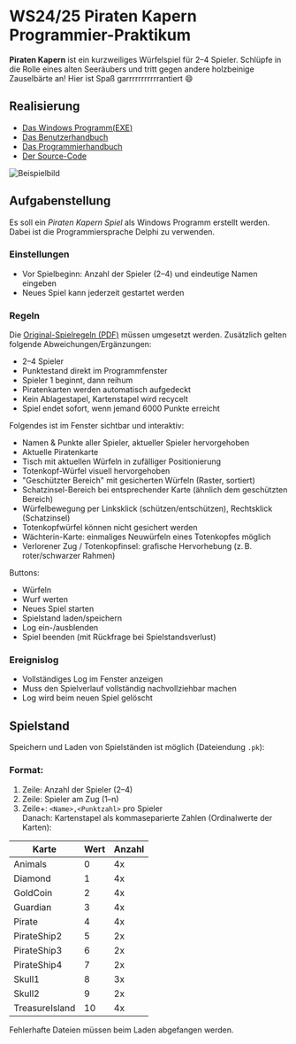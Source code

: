 # WS24/25 Piraten Kapern Programmier-Praktikum


**Piraten Kapern** ist ein kurzweiliges Würfelspiel für 2–4 Spieler. Schlüpfe in die Rolle eines alten Seeräubers und tritt gegen andere holzbeinige Zauselbärte an! Hier ist Spaß garrrrrrrrrrrantiert 😄

## Realisierung



- [Das Windows Programm(EXE)](https://lms.fh-wedel.de/pluginfile.php/59387/mod_book/chapter/646/PiratenKapern.exe)
- [Das Benutzerhandbuch](https://github.com/Strycs/Programmierpraktikum-Delphi/blob/main/Dokumentation/Benutzerhandbuch.pdf)
- [Das Programmierhandbuch](https://lms.fh-wedel.de/pluginfile.php/59387/mod_book/chapter/646/PiratenKapern.exe)
- [Der Source-Code ](https://lms.fh-wedel.de/pluginfile.php/59387/mod_book/chapter/646/PiratenKapern.exe)


![Beispielbild](https://lms.fh-wedel.de/pluginfile.php/59387/mod_book/chapter/646/Beispielbild.jpg)




## Aufgabenstellung

Es soll ein *Piraten Kapern Spiel* als Windows Programm erstellt werden. Dabei ist die Programmiersprache Delphi zu verwenden.  

### Einstellungen

- Vor Spielbeginn: Anzahl der Spieler (2–4) und eindeutige Namen eingeben
- Neues Spiel kann jederzeit gestartet werden

### Regeln

Die [Original-Spielregeln (PDF)](https://lms.fh-wedel.de/pluginfile.php/59387/mod_book/chapter/646/Spielanleitung.pdf) müssen umgesetzt werden. Zusätzlich gelten folgende Abweichungen/Ergänzungen:

- 2–4 Spieler
- Punktestand direkt im Programmfenster
- Spieler 1 beginnt, dann reihum
- Piratenkarten werden automatisch aufgedeckt
- Kein Ablagestapel, Kartenstapel wird recycelt
- Spiel endet sofort, wenn jemand 6000 Punkte erreicht

Folgendes ist im Fenster sichtbar und interaktiv:

- Namen & Punkte aller Spieler, aktueller Spieler hervorgehoben
- Aktuelle Piratenkarte
- Tisch mit aktuellen Würfeln in zufälliger Positionierung
- Totenkopf-Würfel visuell hervorgehoben
- "Geschützter Bereich" mit gesicherten Würfeln (Raster, sortiert)
- Schatzinsel-Bereich bei entsprechender Karte (ähnlich dem geschützten Bereich)
- Würfelbewegung per Linksklick (schützen/entschützen), Rechtsklick (Schatzinsel)
- Totenkopfwürfel können nicht gesichert werden
- Wächterin-Karte: einmaliges Neuwürfeln eines Totenkopfes möglich
- Verlorener Zug / Totenkopfinsel: grafische Hervorhebung (z. B. roter/schwarzer Rahmen)

Buttons:

- Würfeln
- Wurf werten
- Neues Spiel starten
- Spielstand laden/speichern
- Log ein-/ausblenden
- Spiel beenden (mit Rückfrage bei Spielstandsverlust)


### Ereignislog

- Vollständiges Log im Fenster anzeigen
- Muss den Spielverlauf vollständig nachvollziehbar machen
- Log wird beim neuen Spiel gelöscht

## Spielstand

Speichern und Laden von Spielständen ist möglich (Dateiendung `.pk`):

### Format:

1. Zeile: Anzahl der Spieler (2–4)  
2. Zeile: Spieler am Zug (1–n)  
3. Zeile+: `<Name>,<Punktzahl>` pro Spieler  
Danach: Kartenstapel als kommaseparierte Zahlen (Ordinalwerte der Karten):

| Karte           | Wert | Anzahl |
|------------------|------|--------|
| Animals          | 0    | 4x     |
| Diamond          | 1    | 4x     |
| GoldCoin         | 2    | 4x     |
| Guardian         | 3    | 4x     |
| Pirate           | 4    | 4x     |
| PirateShip2      | 5    | 2x     |
| PirateShip3      | 6    | 2x     |
| PirateShip4      | 7    | 2x     |
| Skull1           | 8    | 3x     |
| Skull2           | 9    | 2x     |
| TreasureIsland   | 10   | 4x     |


Fehlerhafte Dateien müssen beim Laden abgefangen werden.

